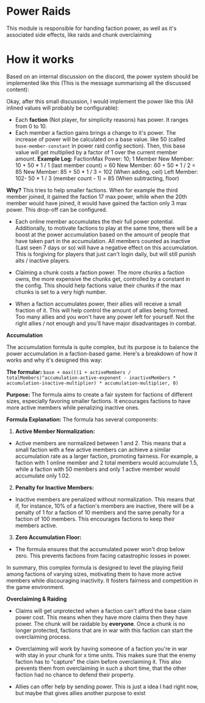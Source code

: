 # Power Raids

This module is responsible for handing faction power, as well as it's associated side effects, like raids and chunk
overclaiming

# How it works

Based on an internal discussion on the discord, the power system should be implemented like this (This is the message
summarising all the discussed content):

Okay, after this small discussion, I would implement the power like this (All inlined values will probably be
configurable):

- Each **faction** (Not player, for simplicity reasons) has power. It ranges from 0 to 10.
- Each member a faction gains brings a change to it's power. The increase of power will be calculated on a base value.
  like 50 (called `base-member-constant` in power raid config section). Then, this base value will get multiplied by a
  factor of 1 over the current member amount.
  **Example Log:**
  FactionMax Power: 10; 1 Member
  New Member: 10 + 50 * 1 / 1 (last member count) = 60
  New Member: 60 + 50 * 1 / 2 = 85
  New Member: 85 + 50 * 1 / 3 = 102 (When adding, ceil)
  Left Member: 102- 50 * 1 / 3 (member count - 1) = 85 (When subtracting, floor)

**Why?**
This tries to help smaller factions. When for example the third member joined, it gained the faction 17 max power, while
when the 20th member would have joined, it would have gained the faction only 3 max power. This drop-off can be
configured.

- Each online member accumulates the their full power potential. Additionally, to motivate factions to play at the same
  time, there will be a boost at the power accumulation based on the amount of people that have taken part in the
  accumulation. All members counted as inactive (Last seen 7 days or so) will have a negative effect on this
  accumulation.
  This is forgiving for players that just can't login daily, but will still punish alts / inactive players.

- Claiming a chunk costs a faction power. The more chunks a faction owns, the more expensive the chunks get, controlled
  by a constant in the config. This should help factions value their chunks if the max chunks is set to a very high
  number.

- When a faction accumulates power, their allies will receive a small fraction of it. This will help control the amount
  of allies being formed. Too many allies and you won't have any power left for yourself. Not the right allies / not
  enough and you'll have major disadvantages in combat.

**Accumulation**

The accumulation formula is quite complex, but its purpose is to balance the power accumulation in a faction-based game.
Here's a breakdown of how it works and why it's designed this way:

**The formular:**
`base + max(((1 + activeMembers / totalMembers)^accumulation-active-exponent - inactiveMembers * accumulation-inactive-multiplier) * accumulation-multiplier, 0)`

**Purpose:**
The formula aims to create a fair system for factions of different sizes, especially favoring smaller factions. It
encourages factions to have more active members while penalizing inactive ones.

**Formula Explanation:**
The formula has several components:

1. **Active Member Normalization:**

- Active members are normalized between 1 and 2. This means that a small faction with a few active members can achieve a
  similar accumulation rate as a larger faction, promoting fairness. For example, a faction with 1 online member and 2
  total members would accumulate 1.5, while a faction with 50 members and only 1 active member would accumulate only
  1.02.

2. **Penalty for Inactive Members:**

- Inactive members are penalized without normalization. This means that if, for instance, 10% of a faction's members are
  inactive, there will be a penalty of 1 for a faction of 10 members and the same penalty for a faction of 100 members.
  This encourages factions to keep their members active.

3. **Zero Accumulation Floor:**

- The formula ensures that the accumulated power won't drop below zero. This prevents factions from facing catastrophic
  losses in power.

In summary, this complex formula is designed to level the playing field among factions of varying sizes, motivating them
to have more active members while discouraging inactivity. It fosters fairness and competition in the game environment.

**Overclaiming & Raiding**

- Claims will get unprotected when a faction can't afford the base claim power cost. This means when they have more
  claims then they have power. The chunk will be raidable by **everyone**. Once a chunk is no longer protected, factions
  that are in war with this faction can start the overclaiming process.

- Overclaiming will work by having someone of a faction you're in war with stay in your chunk for x time units. This
  makes sure that the enemy faction has to "capture" the claim before overclaiming it. This also prevents them from
  overclaiming in such a short time, that the other faction had no chance to defend their property.

- Allies can offer help by sending power. This is just a idea I had right now, but maybe that gives allies another
  purpose to exist
